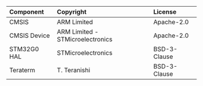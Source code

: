 | Component                       | Copyright                          | License                                   |
|:---------                       |:----------                         |:-------                                   |
| CMSIS                           | ARM Limited                        | Apache-2.0                                |
| CMSIS Device                    | ARM Limited - STMicroelectronics   | Apache-2.0                                |
| STM32G0 HAL                     | STMicroelectronics                 | BSD-3-Clause                              |
| Teraterm                        | T. Teranishi                       | BSD-3-Clause                              |
